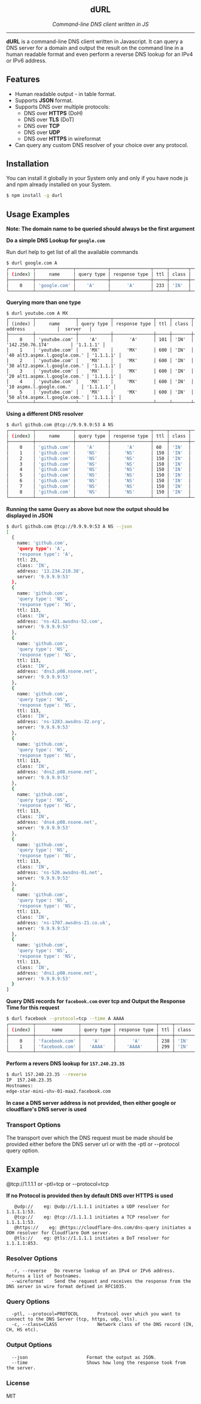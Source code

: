 <br />
<p align="center">
  <h2 align="center">dURL</h2>
  <p align="center">
    <i>Command-line DNS client written in JS</i>
  </p>
</p>

---

**dURL** is a command-line DNS client written in Javascript. It can query a DNS server for a domain and output the result on the command line in a human readable format and even perform a reverse DNS lookup for an IPv4 or IPv6 address.

## Features

- Human readable output - in table format.
- Supports **JSON** format.
- Supports DNS over multiple protocols:
  - DNS over **HTTPS** (DoH)
  - DNS over **TLS** (DoT)
  - DNS over **TCP**
  - DNS over **UDP**
  - DNS over **HTTPS** in wireformat
- Can query any custom DNS resolver of your choice over any protocol.

## Installation

You can install it globally in your System only and only if you have node js and npm already installed on your System.

```bash
$ npm install -g durl
```

## Usage Examples

**Note: The domain name to be queried should always be the first argument**

**Do a simple DNS Lookup for `google.com`**

Run durl help to get list of all the available commands

```bash
$ durl google.com A
┌─────────┬──────────────┬────────────┬───────────────┬─────┬───────┬───────────────────┬───────────┐
│ (index) │     name     │ query type │ response type │ ttl │ class │      address      │  server   │
├─────────┼──────────────┼────────────┼───────────────┼─────┼───────┼───────────────────┼───────────┤
│    0    │ 'google.com' │    'A'     │      'A'      │ 233 │ 'IN'  │ '142.250.192.110' │ '1.1.1.1' │
└─────────┴──────────────┴────────────┴───────────────┴─────┴───────┴───────────────────┴───────────┘
```

**Querying more than one type**

```
$ durl youtube.com A MX
┌─────────┬───────────────┬────────────┬───────────────┬─────┬───────┬───────────────────────────────┬───────────┐
│ (index) │     name      │ query type │ response type │ ttl │ class │            address            │  server   │
├─────────┼───────────────┼────────────┼───────────────┼─────┼───────┼───────────────────────────────┼───────────┤
│    0    │ 'youtube.com' │    'A'     │      'A'      │ 101 │ 'IN'  │       '142.250.76.174'        │ '1.1.1.1' │
│    1    │ 'youtube.com' │    'MX'    │     'MX'      │ 600 │ 'IN'  │ '40 alt3.aspmx.l.google.com.' │ '1.1.1.1' │
│    2    │ 'youtube.com' │    'MX'    │     'MX'      │ 600 │ 'IN'  │ '30 alt2.aspmx.l.google.com.' │ '1.1.1.1' │
│    3    │ 'youtube.com' │    'MX'    │     'MX'      │ 600 │ 'IN'  │ '20 alt1.aspmx.l.google.com.' │ '1.1.1.1' │
│    4    │ 'youtube.com' │    'MX'    │     'MX'      │ 600 │ 'IN'  │   '10 aspmx.l.google.com.'    │ '1.1.1.1' │
│    5    │ 'youtube.com' │    'MX'    │     'MX'      │ 600 │ 'IN'  │ '50 alt4.aspmx.l.google.com.' │ '1.1.1.1' │
└─────────┴───────────────┴────────────┴───────────────┴─────┴───────┴───────────────────────────────┴───────────┘
```

**Using a different DNS resolver**

```bash
$ durl github.com @tcp://9.9.9.9:53 A NS
┌─────────┬──────────────┬────────────┬───────────────┬─────┬───────┬───────────────────────────┬──────────────┐
│ (index) │     name     │ query type │ response type │ ttl │ class │          address          │    server    │
├─────────┼──────────────┼────────────┼───────────────┼─────┼───────┼───────────────────────────┼──────────────┤
│    0    │ 'github.com' │    'A'     │      'A'      │ 60  │ 'IN'  │      '13.234.210.38'      │ '9.9.9.9:53' │
│    1    │ 'github.com' │    'NS'    │     'NS'      │ 150 │ 'IN'  │  'ns-421.awsdns-52.com'   │ '9.9.9.9:53' │
│    2    │ 'github.com' │    'NS'    │     'NS'      │ 150 │ 'IN'  │   'dns3.p08.nsone.net'    │ '9.9.9.9:53' │
│    3    │ 'github.com' │    'NS'    │     'NS'      │ 150 │ 'IN'  │  'ns-1283.awsdns-32.org'  │ '9.9.9.9:53' │
│    4    │ 'github.com' │    'NS'    │     'NS'      │ 150 │ 'IN'  │   'dns2.p08.nsone.net'    │ '9.9.9.9:53' │
│    5    │ 'github.com' │    'NS'    │     'NS'      │ 150 │ 'IN'  │   'dns4.p08.nsone.net'    │ '9.9.9.9:53' │
│    6    │ 'github.com' │    'NS'    │     'NS'      │ 150 │ 'IN'  │  'ns-520.awsdns-01.net'   │ '9.9.9.9:53' │
│    7    │ 'github.com' │    'NS'    │     'NS'      │ 150 │ 'IN'  │ 'ns-1707.awsdns-21.co.uk' │ '9.9.9.9:53' │
│    8    │ 'github.com' │    'NS'    │     'NS'      │ 150 │ 'IN'  │   'dns1.p08.nsone.net'    │ '9.9.9.9:53' │
└─────────┴──────────────┴────────────┴───────────────┴─────┴───────┴───────────────────────────┴──────────────┘
```

**Running the same Query as above but now the output should be displayed in JSON**

```bash
$ durl github.com @tcp://9.9.9.9:53 A NS --json
[
  {
    name: 'github.com',
    'query type': 'A',
    'response type': 'A',
    ttl: 23,
    class: 'IN',
    address: '13.234.210.38',
    server: '9.9.9.9:53'
  },
  {
    name: 'github.com',
    'query type': 'NS',
    'response type': 'NS',
    ttl: 113,
    class: 'IN',
    address: 'ns-421.awsdns-52.com',
    server: '9.9.9.9:53'
  },
  {
    name: 'github.com',
    'query type': 'NS',
    'response type': 'NS',
    ttl: 113,
    class: 'IN',
    address: 'dns3.p08.nsone.net',
    server: '9.9.9.9:53'
  },
  {
    name: 'github.com',
    'query type': 'NS',
    'response type': 'NS',
    ttl: 113,
    class: 'IN',
    address: 'ns-1283.awsdns-32.org',
    server: '9.9.9.9:53'
  },
  {
    name: 'github.com',
    'query type': 'NS',
    'response type': 'NS',
    ttl: 113,
    class: 'IN',
    address: 'dns2.p08.nsone.net',
    server: '9.9.9.9:53'
  },
  {
    name: 'github.com',
    'query type': 'NS',
    'response type': 'NS',
    ttl: 113,
    class: 'IN',
    address: 'dns4.p08.nsone.net',
    server: '9.9.9.9:53'
  },
  {
    name: 'github.com',
    'query type': 'NS',
    'response type': 'NS',
    ttl: 113,
    class: 'IN',
    address: 'ns-520.awsdns-01.net',
    server: '9.9.9.9:53'
  },
  {
    name: 'github.com',
    'query type': 'NS',
    'response type': 'NS',
    ttl: 113,
    class: 'IN',
    address: 'ns-1707.awsdns-21.co.uk',
    server: '9.9.9.9:53'
  },
  {
    name: 'github.com',
    'query type': 'NS',
    'response type': 'NS',
    ttl: 113,
    class: 'IN',
    address: 'dns1.p08.nsone.net',
    server: '9.9.9.9:53'
  }
]
```

**Query DNS records for `facebook.com` over tcp and Output the Response Time for this request**

```bash
$ durl facebook --protocol=tcp --time A AAAA
┌─────────┬────────────────┬────────────┬───────────────┬─────┬───────┬───────────────────────────────────────┬──────────────┬──────┐
│ (index) │      name      │ query type │ response type │ ttl │ class │                address                │    server    │ time │
├─────────┼────────────────┼────────────┼───────────────┼─────┼───────┼───────────────────────────────────────┼──────────────┼──────┤
│    0    │ 'facebook.com' │    'A'     │      'A'      │ 238 │ 'IN'  │             '31.13.79.35'             │ '8.8.8.8:53' │ 44.5 │
│    1    │ 'facebook.com' │   'AAAA'   │    'AAAA'     │ 299 │ 'IN'  │ '2a03:2880:f12f:183:face:b00c:0:25de' │ '8.8.8.8:53' │  42  │
└─────────┴────────────────┴────────────┴───────────────┴─────┴───────┴───────────────────────────────────────┴──────────────┴──────┘
```

**Perform a revers DNS lookup for `157.240.23.35`**

```bash
$ durl 157.240.23.35 --reverse
IP  157.240.23.35
Hostnames:
edge-star-mini-shv-01-maa2.facebook.com
```

**In case a DNS server address is not provided, then either google or cloudflare's DNS server is used**

### Transport Options

The transport over which the DNS request must be made should be provided either before the DNS server url or with the -ptl or --protocol query option.

## Example

@tcp://1.1.1.1 or -ptl=tcp or --protocol=tcp

**If no Protocol is provided then by default DNS over HTTPS is used**

```
   @udp://	  eg: @udp://1.1.1.1 initiates a UDP resolver for 1.1.1.1:53.
   @tcp://	  eg: @tcp://1.1.1.1 initiates a TCP resolver for 1.1.1.1:53.
   @https://	eg: @https://cloudflare-dns.com/dns-query initiates a DOH resolver for Cloudflare DoH server.
   @tls://	  eg: @tls://1.1.1.1 initiates a DoT resolver for 1.1.1.1:853.
```

### Resolver Options

```
  -r, --reverse   Do reverse lookup of an IPv4 or IPv6 address. Returns a list of hostnames.
  --wireformat    Send the request and receives the response from the DNS server in wire format defined in RFC1035.

```

### Query Options

```
  -ptl, --protocol=PROTOCOL       Protocol over which you want to connect to the DNS Server (tcp, https, udp, tls).
  -c, --class=CLASS               Network class of the DNS record (IN, CH, HS etc).
```

### Output Options

```
  --json                      Format the output as JSON.
  --time                      Shows how long the response took from the server.
```

### License 

MIT